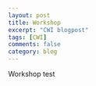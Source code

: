 ```yaml
---
layout: post
title: Workshop
excerpt: "CWI blogpost"
tags: [CWI]
comments: false
category: blog
---
```


Workshop test
